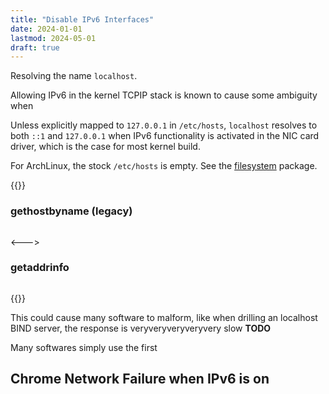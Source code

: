 ```yaml
---
title: "Disable IPv6 Interfaces"
date: 2024-01-01
lastmod: 2024-05-01
draft: true
---
```


Resolving the name `localhost`.

 Allowing IPv6 in the kernel TCPIP stack is known to cause some ambiguity when

Unless explicitly mapped to `127.0.0.1` in `/etc/hosts`, `localhost` resolves to both `::1` and `127.0.0.1` when IPv6 functionality is activated in the NIC card driver, which is the case for most kernel build.

For ArchLinux, the stock `/etc/hosts` is empty. See the [filesystem](https://archlinux.org/packages/core/any/filesystem/) package.

{{<columns>}}

### gethostbyname (legacy)

```c
```

<--->

### getaddrinfo

```c
```
{{</columns>}}


This could cause many software to malform, like when drilling an localhost BIND server, the response is veryveryveryveryvery  slow __TODO__

Many softwares simply use the first 

## Chrome Network Failure when IPv6 is on


